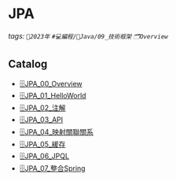 JPA
===
###### tags: `📆2023年` `#💻編程/🌠Java/09_技術框架` `🗂Overview`

Catalog
---
- [🗄️JPA_00_Overview](https://hackmd.io/@MickeyHuang233/JPA_00_Overview)
- [🗄️JPA_01_HelloWorld](https://hackmd.io/@MickeyHuang233/JPA_01_HelloWorld)
- [🗄️JPA_02_注解](https://hackmd.io/@MickeyHuang233/JPA_02_注解)
- [🗄️JPA_03_API](https://hackmd.io/@MickeyHuang233/JPA_03_API)
- [🗄️JPA_04_映射關聯關系](https://hackmd.io/@MickeyHuang233/JPA_04_映射關聯關系)
- [🗄️JPA_05_緩存](https://hackmd.io/@MickeyHuang233/JPA_05_緩存)
- [🗄️JPA_06_JPQL](https://hackmd.io/@MickeyHuang233/JPA_06_JPQL)
- [🗄️JPA_07_整合Spring](https://hackmd.io/@MickeyHuang233/JPA_07_整合Spring)
